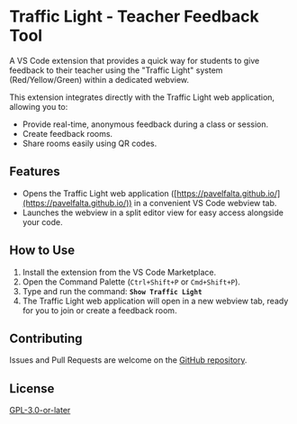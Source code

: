 # Traffic Light - Teacher Feedback Tool

A VS Code extension that provides a quick way for students to give feedback to their teacher using the "Traffic Light" system (Red/Yellow/Green) within a dedicated webview.

This extension integrates directly with the Traffic Light web application, allowing you to:

*   Provide real-time, anonymous feedback during a class or session.
*   Create feedback rooms.
*   Share rooms easily using QR codes.

## Features

*   Opens the Traffic Light web application ([https://pavelfalta.github.io/](https://pavelfalta.github.io/)) in a convenient VS Code webview tab.
*   Launches the webview in a split editor view for easy access alongside your code.

## How to Use

1.  Install the extension from the VS Code Marketplace.
2.  Open the Command Palette (`Ctrl+Shift+P` or `Cmd+Shift+P`).
3.  Type and run the command: **`Show Traffic Light`**
4.  The Traffic Light web application will open in a new webview tab, ready for you to join or create a feedback room.

## Contributing

Issues and Pull Requests are welcome on the [GitHub repository](https://github.com/PavelFalta/TrafficLightVscode).

## License

[GPL-3.0-or-later](LICENSE) 